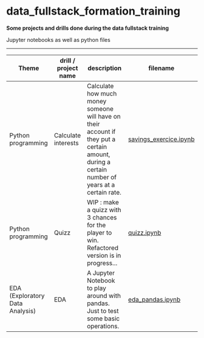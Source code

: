 # data_fullstack_formation_training
**Some projects and drills done during the data fullstack training**

Jupyter notebooks as well as python files

-------------------------------

|Theme|drill / project name | description |filename|
|--|--|--|--|
|Python programming|Calculate interests| Calculate how much money someone will have on their account if they put a certain amount, during a certain number of years at a certain rate.| [savings_exercice.ipynb](https://github.com/Helidow74/fullstack_formation_training/blob/main/1-python_programming/savings_exercice.ipynb)|
|Python programming| Quizz| WIP : make a quizz with 3 chances for the player to win. Refactored version is in progress...| [quizz.ipynb](https://github.com/Helidow74/fullstack_formation_training/blob/main/1-python_programming/quizz.ipynb)|
|EDA (Exploratory Data Analysis) | EDA | A Jupyter Notebook to play around with pandas. Just to test some basic operations. |[eda_pandas.ipynb](https://github.com/Helidow74/fullstack_formation_training/blob/main/2-EDA/eda_pandas.ipynb) |
